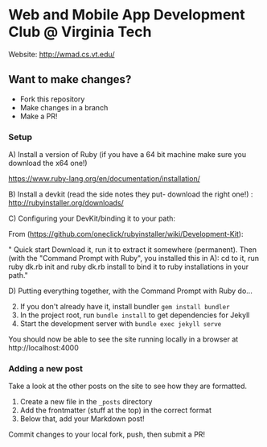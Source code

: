 # Web and Mobile App Development Club @ Virginia Tech

Website: http://wmad.cs.vt.edu/

## Want to make changes?

* Fork this repository
* Make changes in a branch
* Make a PR!

### Setup

A) Install a version of Ruby (if you have a 64 bit machine make sure you download the x64 one!)

https://www.ruby-lang.org/en/documentation/installation/ 

B) Install a devkit (read the side notes they put- download the right one!) : http://rubyinstaller.org/downloads/


C) Configuring your DevKit/binding it to your path:

From (https://github.com/oneclick/rubyinstaller/wiki/Development-Kit):

" Quick start 
Download it, run it to extract it somewhere (permanent). 
Then (with the "Command Prompt with Ruby", you installed this in A):
cd to it, run ruby dk.rb init and ruby dk.rb install to bind it to ruby installations in your path."


D) Putting everything together, with the Command Prompt with Ruby do...

2. If you don't already have it, install bundler `gem install bundler`
3. In the project root, run `bundle install` to get dependencies for Jekyll
4. Start the development server with `bundle exec jekyll serve`


You should now be able to see the site running locally in a browser at http://localhost:4000

### Adding a new post

Take a look at the other posts on the site to see how they are formatted.

1. Create a new file in the `_posts` directory
2. Add the frontmatter (stuff at the top) in the correct format
3. Below that, add your Markdown post!

Commit changes to your local fork, push, then submit a PR!
